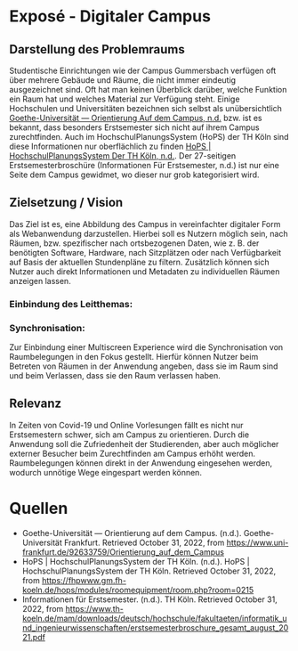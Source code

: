 # Exposé - Digitaler Campus

## Darstellung des Problemraums

Studentische Einrichtungen wie der Campus Gummersbach verfügen oft über mehrere Gebäude und Räume, die nicht immer eindeutig ausgezeichnet sind. Oft hat man keinen Überblick darüber, welche Funktion ein Raum hat und welches Material zur Verfügung steht. 
Einige Hochschulen und Universitäten bezeichnen sich selbst als unübersichtlich [Goethe-Universität — Orientierung Auf dem Campus, n.d.](#quellen) bzw. ist es bekannt, dass besonders Erstsemester sich nicht auf ihrem Campus zurechtfinden. Auch im HochschulPlanungsSystem (HoPS) der TH Köln sind diese Informationen nur oberflächlich zu finden [HoPS | HochschulPlanungsSystem Der TH Köln, n.d.](#quellen). Der 27-seitigen Erstsemesterbroschüre (Informationen Für Erstsemester, n.d.) ist nur eine Seite dem Campus gewidmet, wo dieser nur grob kategorisiert wird.

## Zielsetzung / Vision

Das Ziel ist es, eine Abbildung des Campus in vereinfachter digitaler Form als Webanwendung darzustellen. Hierbei soll es Nutzern möglich sein, nach Räumen, bzw. spezifischer nach ortsbezogenen Daten, wie z. B. der benötigten Software, Hardware, nach Sitzplätzen oder nach Verfügbarkeit auf Basis der aktuellen Stundenpläne zu filtern. Zusätzlich können sich Nutzer auch direkt Informationen und Metadaten zu individuellen Räumen anzeigen lassen.

### Einbindung des Leitthemas:

### Synchronisation:
Zur Einbindung einer Multiscreen Experience wird die Synchronisation von Raumbelegungen in den Fokus gestellt. Hierfür können Nutzer beim Betreten von Räumen in der Anwendung angeben, dass sie im Raum sind und beim Verlassen, dass sie den Raum verlassen haben.

## Relevanz

In Zeiten von Covid-19 und Online Vorlesungen fällt es nicht nur Erstsemestern schwer, sich am Campus zu orientieren. Durch die Anwendung soll die Zufriedenheit der Studierenden, aber auch möglicher externer Besucher beim Zurechtfinden am Campus erhöht werden. Raumbelegungen können direkt in der Anwendung eingesehen werden, wodurch unnötige Wege eingespart werden können.

# Quellen
- Goethe-Universität — Orientierung auf dem Campus. (n.d.). Goethe-Universität Frankfurt. Retrieved October 31, 2022, from https://www.uni-frankfurt.de/92633759/Orientierung_auf_dem_Campus
- HoPS | HochschulPlanungsSystem der TH Köln. (n.d.). HoPS | HochschulPlanungsSystem der TH Köln. Retrieved October 31, 2022, from https://fhpwww.gm.fh-koeln.de/hops/modules/roomequipment/room.php?room=0215
- Informationen für Erstsemester. (n.d.). TH Köln. Retrieved October 31, 2022, from https://www.th-koeln.de/mam/downloads/deutsch/hochschule/fakultaeten/informatik_und_ingenieurwissenschaften/erstsemesterbroschure_gesamt_august_2021.pdf
